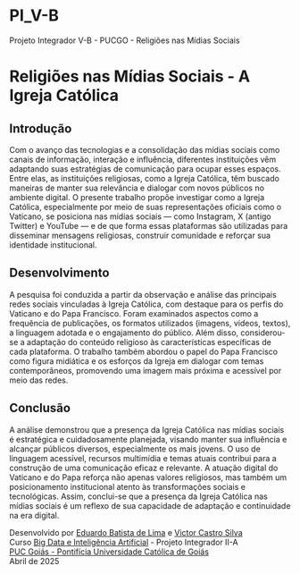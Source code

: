# PI_V-B
Projeto Integrador V-B - PUCGO - Religiões nas Mídias Sociais

# Religiões nas Mídias Sociais - A Igreja Católica

## Introdução

Com o avanço das tecnologias e a consolidação das mídias sociais como canais de informação, interação e influência, diferentes instituições vêm adaptando suas estratégias de comunicação para ocupar esses espaços. Entre elas, as instituições religiosas, como a Igreja Católica, têm buscado maneiras de manter sua relevância e dialogar com novos públicos no ambiente digital. O presente trabalho propõe investigar como a Igreja Católica, especialmente por meio de suas representações oficiais como o Vaticano, se posiciona nas mídias sociais — como Instagram, X (antigo Twitter) e YouTube — e de que forma essas plataformas são utilizadas para disseminar mensagens religiosas, construir comunidade e reforçar sua identidade institucional.

## Desenvolvimento

A pesquisa foi conduzida a partir da observação e análise das principais redes sociais vinculadas à Igreja Católica, com destaque para os perfis do Vaticano e do Papa Francisco. Foram examinados aspectos como a frequência de publicações, os formatos utilizados (imagens, vídeos, textos), a linguagem adotada e o engajamento do público. Além disso, considerou-se a adaptação do conteúdo religioso às características específicas de cada plataforma. O trabalho também abordou o papel do Papa Francisco como figura midiática e os esforços da Igreja em dialogar com temas contemporâneos, promovendo uma imagem mais próxima e acessível por meio das redes.

## Conclusão

A análise demonstrou que a presença da Igreja Católica nas mídias sociais é estratégica e cuidadosamente planejada, visando manter sua influência e alcançar públicos diversos, especialmente os mais jovens. O uso de linguagem acessível, recursos multimídia e temas atuais contribui para a construção de uma comunicação eficaz e relevante. A atuação digital do Vaticano e do Papa reforça não apenas valores religiosos, mas também um posicionamento institucional atento às transformações sociais e tecnológicas. Assim, conclui-se que a presença da Igreja Católica nas mídias sociais é um reflexo de sua capacidade de adaptação e continuidade na era digital.

Desenvolvido por [Eduardo Batista de Lima](https://www.linkedin.com/in/eduardobdlima) e [Victor Castro Silva](https://www.linkedin.com/in/victorcsil)  
Curso [Big Data e Inteligência Artificial](https://www.pucgoias.edu.br/cursos/graduacao/big-data-e-inteligencia-artificial-ead/) - Projeto Integrador II-A  
[PUC Goiás - Pontifícia Universidade Católica de Goiás](https://www.pucgoias.edu.br/)  
Abril de 2025
